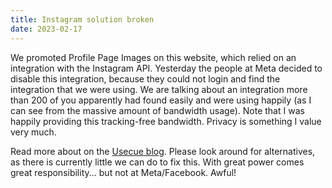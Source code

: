 ```yaml
---
title: Instagram solution broken
date: 2023-02-17
---
```


We promoted Profile Page Images on this website, which relied on an integration with the Instagram API. Yesterday the people at Meta decided to disable this integration, because they could not login and find the integration that we were using. We are talking about an integration more than 200 of you apparently had found easily and were using happily (as I can see from the massive amount of bandwidth usage). Note that I was happily providing this tracking-free bandwidth. Privacy is something I value very much.

Read more about on the [Usecue blog](https://www.usecue.com/blog/profilepageimages-disabled-by-facebook/). Please look around for alternatives, as there is currently little we can do to fix this. With great power comes great responsibility... but not at Meta/Facebook. Awful!